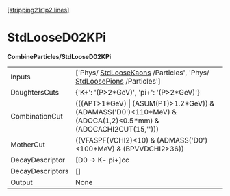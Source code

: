 [[stripping21r1p2 lines]](./stripping21r1p2-index)

# StdLooseD02KPi

**CombineParticles/StdLooseD02KPi**

|                  |                                                                                                                                              |
|------------------|----------------------------------------------------------------------------------------------------------------------------------------------|
| Inputs           | ['Phys/ [StdLooseKaons](./stripping21r1p2-stdloosekaons) /Particles', 'Phys/ [StdLoosePions](./stripping21r1p2-stdloosepions) /Particles'] |
| DaughtersCuts    | {'K+': '(P\>2\*GeV)', 'pi+': '(P\>2\*GeV)'}                                                                                                  |
| CombinationCut   | (((APT\>1\*GeV) \| (ASUM(PT)\>1.2\*GeV)) & (ADAMASS('D0')\<110\*MeV) & (ADOCA(1,2)\<0.5\*mm) & (ADOCACHI2CUT(15,'')))                        |
| MotherCut        | ((VFASPF(VCHI2)\<10) & (ADMASS('D0')\<100\*MeV) & (BPVVDCHI2\>36))                                                                           |
| DecayDescriptor  | [D0 -\> K- pi+]cc                                                                                                                          |
| DecayDescriptors | []                                                                                                                                         |
| Output           | None                                                                                                                                         |
